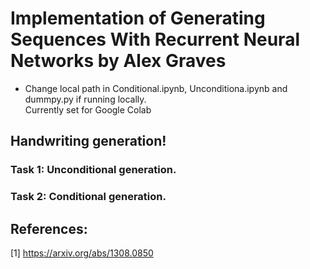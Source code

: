 # Implementation of Generating Sequences With Recurrent Neural Networks by Alex Graves
 
 
 * Change local path in  Conditional.ipynb, Unconditiona.ipynb and dummpy.py if running locally.   
   Currently set for Google Colab
 
## Handwriting generation!

### Task 1: Unconditional generation.

### Task 2: Conditional generation.


## References:
 [1] https://arxiv.org/abs/1308.0850
